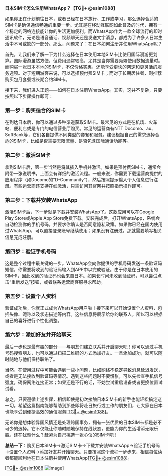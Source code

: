 **日本SIM卡怎么注册WhatsApp？【TG💪+ @esim1088】**

如果你正在计划前往日本，或者已经在日本旅行、工作或学习，那么选择合适的SIM卡是确保通信畅通的重要一步。尤其是在移动互联网如此普及的时代，拥有一个稳定的网络连接能让你的生活更加便利。而WhatsApp作为一款全球流行的即时通讯软件，无论是语音通话、视频聊天还是发送文字消息，都成为了许多人日常生活中不可或缺的一部分。那么，问题来了：在日本如何注册并使用WhatsApp呢？

首先，让我们来了解一下为什么选择在日本使用本地SIM卡比使用国际漫游更划算。国际漫游虽然方便，但费用通常较高，尤其是当你需要频繁使用数据流量时。而购买一张日本本地的SIM卡，不仅价格实惠，还能享受更快的网速和更灵活的服务选项。对于短期游客来说，可以选择预付费SIM卡；而对于长期居住者，则推荐购买包月套餐或长期合约SIM卡。

接下来，我们进入正题——如何在日本注册WhatsApp。其实，这并不复杂，只要按照以下步骤操作即可：

### 第一步：购买适合的SIM卡

在到达日本后，你可以通过多种渠道获取SIM卡。最常见的方式是在机场、火车站、便利店或是专门的电信营业厅购买。常见的运营商有NTT Docomo、au、SoftBank等，它们各自提供不同类型的套餐和服务。建议根据自己的需求选择合适的SIM卡，比如是否需要无限流量、是否包含国际通话功能等。

### 第二步：激活SIM卡

拿到SIM卡后，第一步当然是将其插入手机并激活。如果是预付费SIM卡，通常会附带一张说明书，上面会有详细的激活流程。一般来说，你需要下载运营商提供的应用程序（如Docomo的“D-Community”），然后按照提示输入个人信息进行注册。有些运营商还支持在线激活，只需访问其官网并按照指示操作即可。

### 第三步：下载并安装WhatsApp

激活SIM卡后，下一步就是下载并安装WhatsApp了。这款应用可以在Google Play Store或Apple App Store免费下载。安装完成后，打开WhatsApp，系统会自动检测你的手机号码，并要求你确认是否同意隐私政策。如果你已经在国内使用过WhatsApp，可以直接登录账号继续使用；如果没有注册过，那就需要填写相关信息完成注册。

### 第四步：验证手机号码

这是整个过程中最关键的一步。WhatsApp会向你提供的手机号码发送一条验证码短信，你需要将收到的验证码输入到APP中以完成验证。由于你是在日本使用的SIM卡，因此收到的验证码也会来自日本。如果长时间未收到验证码，可以尝试点击“重新发送”按钮，或者联系运营商客服寻求帮助。

### 第五步：设置个人资料

验证成功后，你就正式成为WhatsApp用户啦！接下来可以开始设置个人资料，包括头像、昵称以及状态描述等内容。这些信息将展示给你的联系人，所以可以根据自己的喜好进行个性化调整。

### 第六步：添加好友并开始聊天

最后一步也是最有趣的部分——与朋友们建立联系并开启聊天吧！你可以通过手机号码搜索朋友，也可以通过扫描二维码的方式添加好友。一旦添加成功，就可以随时随地与他们保持联络了。

当然，在使用过程中可能会遇到一些小问题，比如网络不稳定导致消息延迟发送，或者是无法接收到验证码等情况。遇到这些问题时不要慌张，可以先检查手机信号强度，确保网络连接正常；如果还是不行的话，不妨尝试重启设备或者更换位置试试看。

总之，只要遵循上述步骤，相信即使是初次接触日本SIM卡的新手也能轻松搞定这一切。希望这篇指南能够帮助到那些即将赴日旅行或工作的朋友们，让大家在日本也能享受到便捷高效的通信服务[[TG💪+ @esim1088](https://t.me/s/esim1088)]。

无论你是想体验异国风情还是处理跨国事务，拥有一张优质的日本SIM卡都是必不可少的选择。它不仅能让你随时随地保持在线状态，更能为你的生活增添无限乐趣。还在犹豫什么？赶紧为自己挑选一张心仪的SIM卡吧！

**总结一下**：购买日本SIM卡→激活SIM卡→下载并安装WhatsApp→验证手机号码→设置个人资料→添加好友并开始聊天。只要按照这个流程一步步来，相信每位读者都能顺利地在日本注册并使用WhatsApp[[TG💪+ @esim1088](https://t.me/s/esim1088)]。

[[TG💪+ @esim1088](https://t.me/s/esim1088) ![Image](https://i.postimg.cc/4NQfJmqS/Snipaste-2025-05-13-00-14-12.png)]